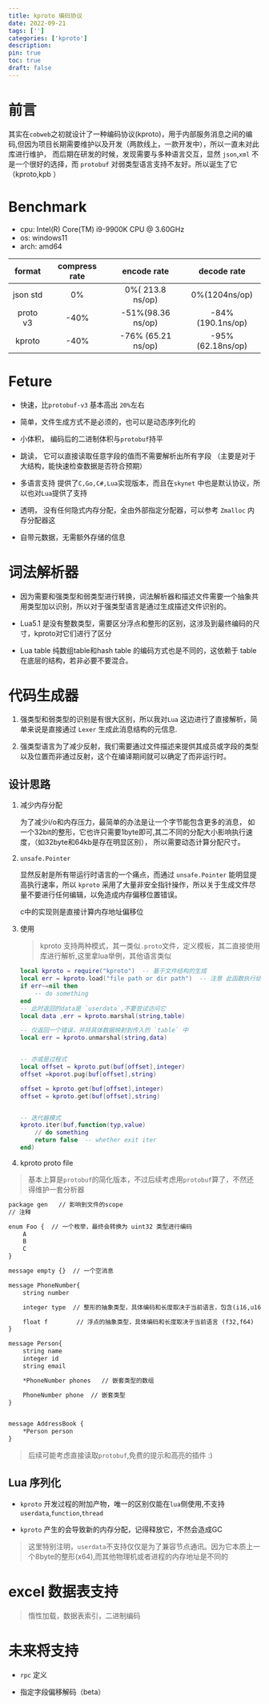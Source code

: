 ```yaml
---
title: kproto 编码协议
date: 2022-09-21
tags: ['']
categories: ['kproto']
description: 
pin: true
toc: true
draft: false
---
```


# 前言

其实在`cobweb`之初就设计了一种编码协议(kproto)，用于内部服务消息之间的编码,但因为项目长期需要维护以及开发（两款线上，一款开发中），所以一直未对此库进行维护，
而后期在研发的时候，发现需要与多种语言交互，显然 `json`,`xml` 不是一个很好的选择，而 `protobuf` 对弱类型语言支持不友好。所以诞生了它 （kproto,kpb ）

# Benchmark

- cpu: Intel(R) Core(TM) i9-9900K CPU @ 3.60GHz
- os: windows11
- arch: amd64

format|compress rate|encode rate|decode rate
|:-:|:-:|:-:|:-:|
json std|0%|0%( 213.8 ns/op)|0%(1204ns/op)
proto v3|-40%|-51%(98.36 ns/op)|-84%(190.1ns/op)
kproto|-40%|-76% (65.21 ns/op)|-95%(62.18ns/op)

<!--more-->

# Feture

+ 快速，比`protobuf-v3` 基本高出 `20%`左右

+ 简单，文件生成方式不是必须的，也可以是动态序列化的

+ 小体积， 编码后的二进制体积与`protobuf`持平

+ 跳读， 它可以直接读取任意字段的值而不需要解析出所有字段 （主要是对于大结构，能快速检查数据是否符合预期）

+ 多语言支持 提供了`C,Go,C#,Lua`实现版本，而且在`skynet` 中也是默认协议，所以也对`Lua`提供了支持

+ 透明， 没有任何隐式内存分配，全由外部指定分配器，可以参考 `Zmalloc` 内存分配器这

+ 自带元数据，无需额外存储的信息


# 词法解析器

+ 因为需要和强类型和弱类型进行转换，词法解析器和描述文件需要一个抽象共用类型加以识别，所以对于强类型语言是通过生成描述文件识别的。

+ Lua5.1 是没有整数类型，需要区分浮点和整形的区别，这涉及到最终编码的尺寸，kproto对它们进行了区分

+ Lua table 纯数组table和hash table 的编码方式也是不同的，这依赖于 table 在底层的结构，若非必要不要混合。


# 代码生成器
    
1. 强类型和弱类型的识别是有很大区别，所以我对`Lua` 这边进行了直接解析，简单来说是直接通过 `Lexer` 生成此消息结构的元信息.

2. 强类型语言为了减少反射，我们需要通过文件描述来提供其成员或字段的类型以及位置而非通过反射，这个在编译期间就可以确定了而非运行时。



## 设计思路

1. 减少内存分配

    为了减少i/o和内存压力，最简单的办法是让一个字节能包含更多的消息， 如一个32bit的整形，它也许只需要1byte即可,其二不同的分配大小影响执行速度，（如32byte和64kb是存在明显区别），
    所以需要动态计算分配尺寸。

2. `unsafe.Pointer`
    
    显然反射是所有带运行时语言的一个痛点，而通过 `unsafe.Pointer` 能明显提高执行速率，所以 `kproto` 采用了大量非安全指针操作，所以关于生成文件尽量不要进行任何编辑，以免造成内存偏移位置错误。

    c中的实现则是直接计算内存地址偏移位


3. 使用

    > kproto 支持两种模式，其一类似`.proto`文件，定义模板，其二直接使用库进行解析,这里拿lua举例，其他语言类似

    ```lua
    local kproto = require("kproto")  -- 基于文件结构的生成
    local err = kproto.load("file path or dir path")  -- 注意 此函数执行结果在当前节点是共享的，所以只需要加载一次，并返回一个错误（string）
    if err~=nil then
        -- do something
    end
    -- 此时返回的data是 `userdata`,不要尝试访问它
    local data ,err = kproto.marshal(string,table)

    -- 仅返回一个错误，并将具体数据映射到传入的 `table` 中
    local err = kproto.unmarshal(string,data)  


    -- 亦或是过程式
    local offset = kproto.put(buf[offset],integer)
    offset =kporot.pug(buf[offset],string)

    offset = kproto.get(buf[offset],integer)
    offset = kproto.get(buf[offset],string)


    -- 迭代器模式
    kproto.iter(buf,function(typ,value)
        // do something
        return false  -- whether exit iter
    end)
    ```

4. kproto proto file

> 基本上算是`protobuf`的简化版本，不过后续考虑用`protobuf`算了，不然还得维护一套分析器

```txt
package gen   // 影响到文件的scope
// 注释

enum Foo {  // 一个枚举，最终会转换为 uint32 类型进行编码
    A 
    B
    C
}

message empty {}  // 一个空消息

message PhoneNumber{  
    string number 

    integer type  // 整形的抽象类型，具体编码和长度取决于当前语言，包含(i16,u16,i32,u32,i64,u64)

    float f        // 浮点的抽象类型，具体编码和长度取决于当前语言 (f32,f64)
}

message Person{
    string name 
    integer id 
    string email

    *PhoneNumber phones   // 嵌套类型的数组

    PhoneNumber phone  // 嵌套类型
}


message AddressBook {
    *Person person 
}
```

> 后续可能考虑直接读取`protobuf`,免费的提示和高亮的插件 :)


## Lua 序列化

- `kproto` 开发过程的附加产物，唯一的区别仅能在`lua`侧使用,不支持`userdata`,`function`,`thread`

- `kproto` 产生的会导致新的内存分配，记得释放它，不然会造成GC

> 这里特别注明，`userdata`不支持仅仅是为了兼容节点通讯。因为它本质上一个8byte的整形(x64),而其他物理机或者进程的内存地址是不同的



# excel 数据表支持 
> 惰性加载，数据表索引，二进制编码


# 未来将支持

+ `rpc` 定义

+ 指定字段偏移解码（beta）



